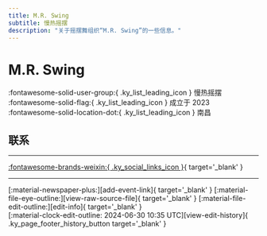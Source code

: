 ```yaml
---
title: M.R. Swing
subtitle: 慢热摇摆
description: "关于摇摆舞组织“M.R. Swing”的一些信息。"
---
```


# M.R. Swing

:fontawesome-solid-user-group:{ .ky_list_leading_icon } 慢热摇摆  
:fontawesome-solid-flag:{ .ky_list_leading_icon } 成立于 2023  
:fontawesome-solid-location-dot:{ .ky_list_leading_icon } 南昌  


## 联系


---

 [:fontawesome-brands-weixin:{ .ky_social_links_icon }](# "慢热摇摆 MRSwing"){ target='_blank' }

---

<div class="ky_page_footer" markdown>
<div class="ky_page_footer_trailing" markdown="span">
[:material-newspaper-plus:][add-event-link]{ target='_blank' }
[:material-file-eye-outline:][view-raw-source-file]{ target='_blank' }
[:material-file-edit-outline:][edit-info]{ target='_blank' }
</div>
<div class="ky_page_footer_leading" markdown="span">
[:material-clock-edit-outline: 2024-06-30 10:35 UTC][view-edit-history]{ .ky_page_footer_history_button target='_blank' }
</div>
</div>

[add-event-link]: https://github.com/swingdance/events/issues/new?assignees=&labels=add+event&projects=&template=02-add_entity.yml&title=%5Bcn%5D%20%3CName%3E&region=cn&province=Jiangxi&city=Nanchang&org_id=m-r-swing "添加活动"
[view-raw-source-file]: https://github.com/swingdance/orgs/blob/main/cn/m-r-swing.json "查看原始源文件"
[edit-info]: https://github.com/swingdance/orgs/issues/new?assignees=&labels=update+org&projects=&template=03-update_entity.yml&title=%5Bcn%5D%20M.R.%20Swing&region=cn&id=m-r-swing&name=M.R.%20Swing "编辑信息"

[view-edit-history]: https://github.com/swingdance/orgs/commits/main/cn/m-r-swing.json "查看编辑历史"
